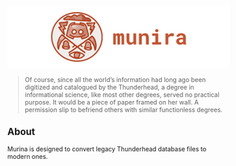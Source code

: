![Munira](./art/logo_project.png)

> Of course, since all the world’s information had long ago been digitized and catalogued by the Thunderhead, a degree in informational science, like most other degrees, served no practical purpose. It would be a piece of paper framed on her wall. A permission slip to befriend others with similar functionless degrees.

## About
Murina is designed to convert legacy Thunderhead database files to modern ones.
